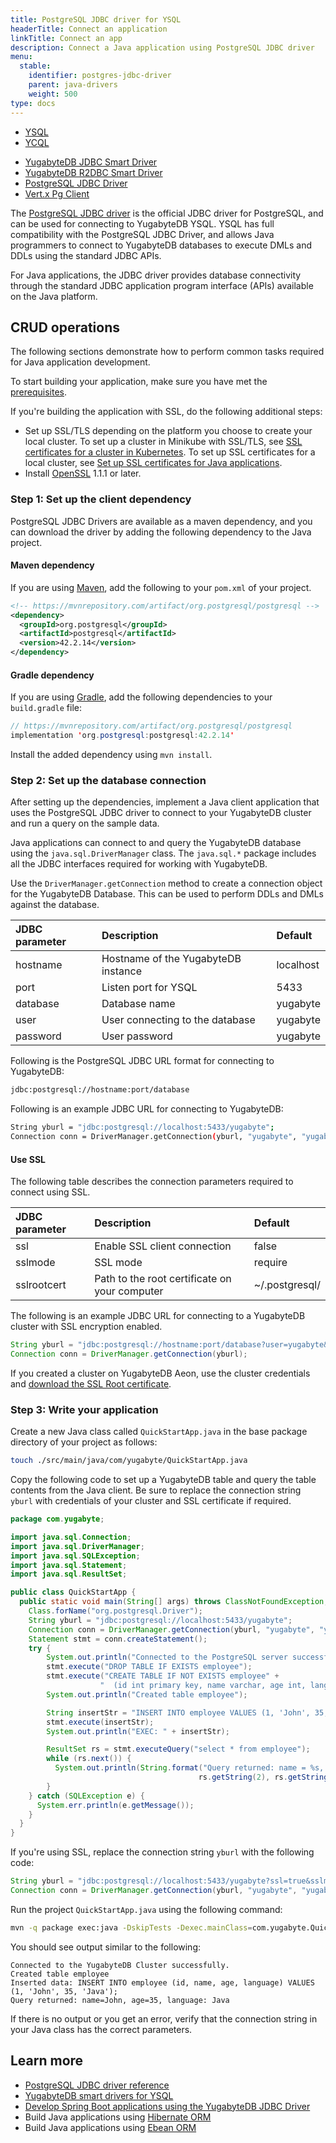 ```yaml
---
title: PostgreSQL JDBC driver for YSQL
headerTitle: Connect an application
linkTitle: Connect an app
description: Connect a Java application using PostgreSQL JDBC driver
menu:
  stable:
    identifier: postgres-jdbc-driver
    parent: java-drivers
    weight: 500
type: docs
---
```


<ul class="nav nav-tabs-alt nav-tabs-yb">
  <li class="active">
    <a href="../yugabyte-jdbc/" class="nav-link">
      YSQL
    </a>
  </li>
  <li>
    <a href="../ycql/" class="nav-link">
      YCQL
    </a>
  </li>
</ul>

<ul class="nav nav-tabs-alt nav-tabs-yb">

  <li >
    <a href="../yugabyte-jdbc/" class="nav-link">
      <i class="icon-postgres" aria-hidden="true"></i>
      YugabyteDB JDBC Smart Driver
    </a>
  </li>

  <li >
    <a href="../yb-r2dbc/" class="nav-link">
      <i class="icon-postgres" aria-hidden="true"></i>
      YugabyteDB R2DBC Smart Driver
    </a>
  </li>

  <li >
    <a href="../postgres-jdbc/" class="nav-link active">
      <i class="icon-postgres" aria-hidden="true"></i>
      PostgreSQL JDBC Driver
    </a>
  </li>

   <li >
    <a href="../ysql-vertx-pg-client/" class="nav-link">
      <i class="icon-postgres" aria-hidden="true"></i>
      Vert.x Pg Client
    </a>
  </li>

</ul>

The [PostgreSQL JDBC driver](https://jdbc.postgresql.org/) is the official JDBC driver for PostgreSQL, and can be used for connecting to YugabyteDB YSQL. YSQL has full compatibility with the PostgreSQL JDBC Driver, and allows Java programmers to connect to YugabyteDB databases to execute DMLs and DDLs using the standard JDBC APIs.

For Java applications, the JDBC driver provides database connectivity through the standard JDBC application program interface (APIs) available on the Java platform.

## CRUD operations

The following sections demonstrate how to perform common tasks required for Java application development.

To start building your application, make sure you have met the [prerequisites](../#prerequisites).

If you're building the application with SSL, do the following additional steps:

- Set up SSL/TLS depending on the platform you choose to create your local cluster. To set up a cluster in Minikube with SSL/TLS, see [SSL certificates for a cluster in Kubernetes](../../../reference/drivers/java/postgres-jdbc-reference/#ssl-certificates-for-a-cluster-in-kubernetes-optional). To set up SSL certificates for a local cluster, see [Set up SSL certificates for Java applications](../../../reference/drivers/java/postgres-jdbc-reference/#set-up-ssl-certificates-for-java-applications).
- Install [OpenSSL](https://www.openssl.org/) 1.1.1 or later.

### Step 1: Set up the client dependency

PostgreSQL JDBC Drivers are available as a maven dependency, and you can download the driver by adding the following dependency to the Java project.

#### Maven dependency

If you are using [Maven](https://maven.apache.org/guides/development/guide-building-maven.html), add the following to your `pom.xml` of your project.

```xml
<!-- https://mvnrepository.com/artifact/org.postgresql/postgresql -->
<dependency>
  <groupId>org.postgresql</groupId>
  <artifactId>postgresql</artifactId>
  <version>42.2.14</version>
</dependency>
```

#### Gradle dependency

If you are using [Gradle](https://docs.gradle.org/current/samples/sample_building_java_applications.html), add the following dependencies to your `build.gradle` file:

```java
// https://mvnrepository.com/artifact/org.postgresql/postgresql
implementation 'org.postgresql:postgresql:42.2.14'
```

Install the added dependency using `mvn install`.

### Step 2: Set up the database connection

After setting up the dependencies, implement a Java client application that uses the PostgreSQL JDBC driver to connect to your YugabyteDB cluster and run a query on the sample data.

Java applications can connect to and query the YugabyteDB database using the `java.sql.DriverManager` class. The `java.sql.*` package includes all the JDBC interfaces required for working with YugabyteDB.

Use the `DriverManager.getConnection` method to create a connection object for the YugabyteDB Database. This can be used to perform DDLs and DMLs against the database.


| JDBC parameter | Description | Default |
| :------------- | :---------- | :------ |
| hostname | Hostname of the YugabyteDB instance | localhost |
| port | Listen port for YSQL | 5433 |
| database | Database name | yugabyte |
| user | User connecting to the database | yugabyte |
| password | User password | yugabyte |

Following is the PostgreSQL JDBC URL format for connecting to YugabyteDB:

```sh
jdbc:postgresql://hostname:port/database
```

Following is an example JDBC URL for connecting to YugabyteDB:

```sh
String yburl = "jdbc:postgresql://localhost:5433/yugabyte";
Connection conn = DriverManager.getConnection(yburl, "yugabyte", "yugabyte");
```

#### Use SSL

The following table describes the connection parameters required to connect using SSL.

| JDBC parameter | Description | Default |
| :------------- | :---------- | :------ |
| ssl | Enable SSL client connection | false |
| sslmode | SSL mode | require |
| sslrootcert | Path to the root certificate on your computer | ~/.postgresql/ |

The following is an example JDBC URL for connecting to a YugabyteDB cluster with SSL encryption enabled.

```java
String yburl = "jdbc:postgresql://hostname:port/database?user=yugabyte&password=yugabyte&ssl=true&sslmode=verify-full&sslrootcert=~/.postgresql/root.crt";
Connection conn = DriverManager.getConnection(yburl);
```

If you created a cluster on YugabyteDB Aeon, use the cluster credentials and [download the SSL Root certificate](../../../yugabyte-cloud/cloud-connect/connect-applications/).

### Step 3: Write your application

Create a new Java class called `QuickStartApp.java` in the base package directory of your project as follows:

```sh
touch ./src/main/java/com/yugabyte/QuickStartApp.java
```

Copy the following code to set up a YugabyteDB table and query the table contents from the Java client. Be sure to replace the connection string `yburl` with credentials of your cluster and SSL certificate if required.

```java
package com.yugabyte;

import java.sql.Connection;
import java.sql.DriverManager;
import java.sql.SQLException;
import java.sql.Statement;
import java.sql.ResultSet;

public class QuickStartApp {
  public static void main(String[] args) throws ClassNotFoundException, SQLException {
    Class.forName("org.postgresql.Driver");
    String yburl = "jdbc:postgresql://localhost:5433/yugabyte";
    Connection conn = DriverManager.getConnection(yburl, "yugabyte", "yugabyte");
    Statement stmt = conn.createStatement();
    try {
        System.out.println("Connected to the PostgreSQL server successfully.");
        stmt.execute("DROP TABLE IF EXISTS employee");
        stmt.execute("CREATE TABLE IF NOT EXISTS employee" +
                    "  (id int primary key, name varchar, age int, language text)");
        System.out.println("Created table employee");

        String insertStr = "INSERT INTO employee VALUES (1, 'John', 35, 'Java')";
        stmt.execute(insertStr);
        System.out.println("EXEC: " + insertStr);

        ResultSet rs = stmt.executeQuery("select * from employee");
        while (rs.next()) {
          System.out.println(String.format("Query returned: name = %s, age = %s, language = %s",
                                          rs.getString(2), rs.getString(3), rs.getString(4)));
        }
    } catch (SQLException e) {
      System.err.println(e.getMessage());
    }
  }
}
```

If you're using SSL, replace the connection string `yburl` with the following code:

```java
String yburl = "jdbc:postgresql://localhost:5433/yugabyte?ssl=true&sslmode=require&sslcert=src/main/resources/ssl/yugabytedb.crt.der&sslkey=src/main/resources/ssl/yugabytedb.key.pk8";
Connection conn = DriverManager.getConnection(yburl, "yugabyte", "yugabyte");
```

Run the project `QuickStartApp.java` using the following command:

```sh
mvn -q package exec:java -DskipTests -Dexec.mainClass=com.yugabyte.QuickStartApp
```

You should see output similar to the following:

```output
Connected to the YugabyteDB Cluster successfully.
Created table employee
Inserted data: INSERT INTO employee (id, name, age, language) VALUES (1, 'John', 35, 'Java');
Query returned: name=John, age=35, language: Java
```

If there is no output or you get an error, verify that the connection string in your Java class has the correct parameters.

## Learn more

- [PostgreSQL JDBC driver reference](../../../reference/drivers/java/postgres-jdbc-reference/)
- [YugabyteDB smart drivers for YSQL](../../smart-drivers/)
- [Develop Spring Boot applications using the YugabyteDB JDBC Driver](/preview/integrations/spring-framework/sdyb/)
- Build Java applications using [Hibernate ORM](../hibernate/)
- Build Java applications using [Ebean ORM](../ebean/)
